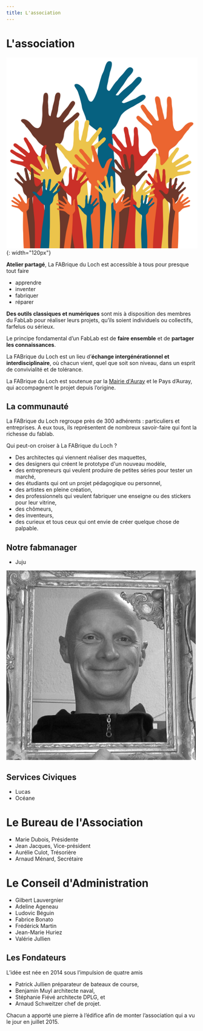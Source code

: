 ```yaml
---
title: L'association
---
```


# L'association
![Association](assets/images/association.jpg){: width="120px"}

**Atelier partagé**, La FABrique du Loch est accessible à tous pour presque tout faire
- apprendre
- inventer
- fabriquer
- réparer

**Des outils classiques et numériques** sont mis à disposition des membres du FabLab pour réaliser leurs projets, qu’ils soient individuels ou collectifs, farfelus ou sérieux.

Le principe fondamental d’un FabLab est de **faire ensemble** et de **partager les connaissances**.

La FABrique du Loch est un lieu d’**échange intergénérationnel et interdisciplinaire**, où chacun vient, quel que soit son niveau, dans un esprit de convivialité et de tolérance.

La FABrique du Loch est soutenue par la [Mairie d'Auray](http://www.auray.fr) et le Pays d’Auray, qui accompagnent le projet depuis l’origine.

## La communauté

La FABrique du Loch regroupe près de 300 adhérents : particuliers et entreprises.
A eux tous, ils représentent de nombreux savoir-faire qui font la richesse du fablab.

Qui peut-on croiser à La FABrique du Loch ?
- Des architectes qui viennent réaliser des maquettes,
- des designers qui créent le prototype d'un nouveau modèle,
- des entrepreneurs qui veulent produire de petites séries pour tester un marché,
- des étudiants qui ont un projet pédagogique ou personnel,
- des artistes en pleine création,
- des professionnels qui veulent fabriquer une enseigne ou des stickers pour leur vitrine,
- des chômeurs,
- des inventeurs,
- des curieux et tous ceux qui ont envie de créer quelque chose de palpable.

## Notre fabmanager

- Juju

![Juju](assets/images/membres/juju-NB.jpg)

## Services Civiques
- Lucas
- Océane

# Le Bureau de l'Association

- Marie Dubois, Présidente
- Jean Jacques, Vice-président
- Aurélie Culot, Trésorière
- Arnaud Ménard, Secrétaire

# Le Conseil d'Administration
- Gilbert Lauvergnier
- Adeline Ageneau
- Ludovic Béguin
- Fabrice Bonato
- Frédérick Martin
- Jean-Marie Huriez
- Valérie Jullien

## Les Fondateurs
L’idée est née en 2014 sous l’impulsion de quatre amis
- Patrick Jullien préparateur de bateaux de course,
- Benjamin Muyl architecte naval,
- Stéphanie Fiévé architecte DPLG, et
- Arnaud Schweitzer chef de projet.

Chacun a apporté une pierre à l’édifice afin de monter l’association qui a vu le jour en juillet 2015.
